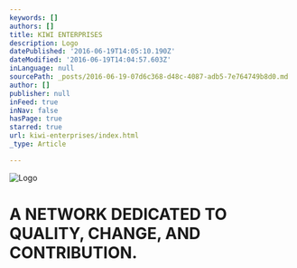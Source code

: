 ```yaml
---
keywords: []
authors: []
title: KIWI ENTERPRISES
description: Logo
datePublished: '2016-06-19T14:05:10.190Z'
dateModified: '2016-06-19T14:04:57.603Z'
inLanguage: null
sourcePath: _posts/2016-06-19-07d6c368-d48c-4087-adb5-7e764749b8d0.md
author: []
publisher: null
inFeed: true
inNav: false
hasPage: true
starred: true
url: kiwi-enterprises/index.html
_type: Article

---
```

![Logo](https://the-grid-user-content.s3-us-west-2.amazonaws.com/6b003223-61df-43cb-9b0b-e626a3af16e0.png)

# A NETWORK DEDICATED TO QUALITY, CHANGE, AND CONTRIBUTION.